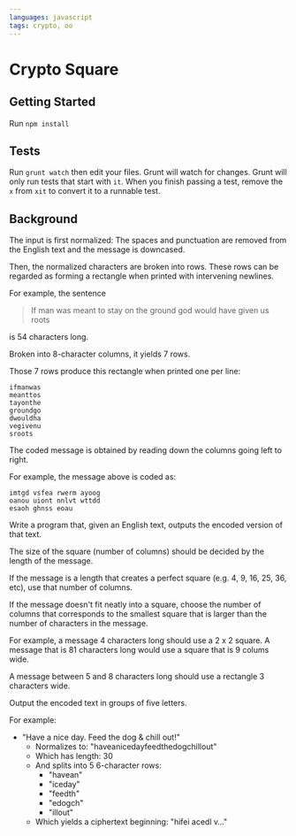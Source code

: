 ```yaml
---
languages: javascript
tags: crypto, oo
---
```


# Crypto Square
## Getting Started

Run `npm install`

## Tests

Run `grunt watch` then edit your files. Grunt will watch for changes. Grunt
will only run tests that start with `it`. When you finish passing a test,
remove the `x` from `xit` to convert it to a runnable test.

## Background

The input is first normalized: The spaces and punctuation are removed from the
English text and the message is downcased.

Then, the normalized characters are broken into rows.
These rows can be regarded as forming a rectangle
when printed with intervening newlines.

For example, the sentence

> If man was meant to stay on the ground god would have given us roots

is 54 characters long.

Broken into 8-character columns, it yields 7 rows.

Those 7 rows produce this rectangle when printed one per line:

```plain
ifmanwas
meanttos
tayonthe
groundgo
dwouldha
vegivenu
sroots
```

The coded message is obtained by reading down the columns going left to right.

For example, the message above is coded as:

```plain
imtgd vsfea rwerm ayoog
oanou uiont nnlvt wttdd
esaoh ghnss eoau
```

Write a program that, given an English text, outputs the encoded version of
that text.

The size of the square (number of columns) should be decided by the length of the message.

If the message is a length that creates a perfect square (e.g. 4, 9, 16, 25,
36, etc), use that number of columns.

If the message doesn't fit neatly into a square, choose the number of columns
that corresponds to the smallest square that is larger than the number of
characters in the message.

For example, a message 4 characters long should use a 2 x 2 square. A message
that is 81 characters long would use a square that is 9 colums wide.

A message between 5 and 8 characters long should use a rectangle 3 characters wide.

Output the encoded text in groups of five letters.

For example:

- "Have a nice day. Feed the dog & chill out!"
  - Normalizes to: "haveanicedayfeedthedogchillout"
  - Which has length: 30
  - And splits into 5 6-character rows:
    - "havean"
    - "iceday"
    - "feedth"
    - "edogch"
    - "illout"
  - Which yields a ciphertext beginning: "hifei acedl v…"
